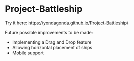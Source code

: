# Project-Battleship

Try it here: https://yondagonda.github.io/Project-Battleship/

Future possible improvements to be made:
- Implementing a Drag and Drop feature
- Allowing horizontal placement of ships
- Mobile support
